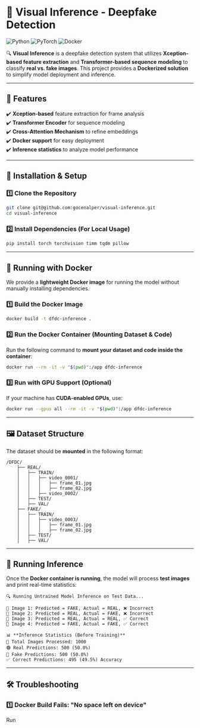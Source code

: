 # 🚀 Visual Inference - Deepfake Detection

![Python](https://img.shields.io/badge/Python-3.10-blue.svg)
![PyTorch](https://img.shields.io/badge/PyTorch-2.0-red.svg)
![Docker](https://img.shields.io/badge/Docker-Supported-brightgreen.svg)

🔍 **Visual Inference** is a deepfake detection system that utilizes **Xception-based feature extraction** and **Transformer-based sequence modeling** to classify **real vs. fake images**. This project provides a **Dockerized solution** to simplify model deployment and inference.

---

## 📌 Features

✔️ **Xception-based** feature extraction for frame analysis  
✔️ **Transformer Encoder** for sequence modeling  
✔️ **Cross-Attention Mechanism** to refine embeddings  
✔️ **Docker support** for easy deployment  
✔️ **Inference statistics** to analyze model performance  

---

## 🔧 Installation & Setup

### **1️⃣ Clone the Repository**
```bash
git clone git@github.com:gocenalper/visual-inference.git
cd visual-inference
```

### **2️⃣ Install Dependencies (For Local Usage)**
```bash
pip install torch torchvision timm tqdm pillow
```

---

## 🐳 Running with Docker

We provide a **lightweight Docker image** for running the model without manually installing dependencies.

### **1️⃣ Build the Docker Image**
```bash
docker build -t dfdc-inference .
```

### **2️⃣ Run the Docker Container (Mounting Dataset & Code)**
Run the following command to **mount your dataset and code inside the container**:
```bash
docker run --rm -it -v "$(pwd)":/app dfdc-inference
```

### **3️⃣ Run with GPU Support (Optional)**
If your machine has **CUDA-enabled GPUs**, use:
```bash
docker run --gpus all --rm -it -v "$(pwd)":/app dfdc-inference
```

---

## 🖼 Dataset Structure

The dataset should be **mounted** in the following format:

```
/DFDC/
    ├── REAL/
    │   ├── TRAIN/
    │   │   ├── video_0001/
    │   │   │   ├── frame_01.jpg
    │   │   │   ├── frame_02.jpg
    │   │   ├── video_0002/
    │   ├── TEST/
    │   ├── VAL/
    ├── FAKE/
    │   ├── TRAIN/
    │   │   ├── video_0003/
    │   │   │   ├── frame_01.jpg
    │   │   │   ├── frame_02.jpg
    │   ├── TEST/
    │   ├── VAL/
```

---

## 🚀 Running Inference

Once the **Docker container is running**, the model will process **test images** and print real-time statistics:

```
🔍 Running Untrained Model Inference on Test Data...

📌 Image 1: Predicted = FAKE, Actual = REAL, ❌ Incorrect
📌 Image 2: Predicted = REAL, Actual = FAKE, ❌ Incorrect
📌 Image 3: Predicted = REAL, Actual = REAL, ✅ Correct
📌 Image 4: Predicted = FAKE, Actual = FAKE, ✅ Correct

📊 **Inference Statistics (Before Training)**
🔹 Total Images Processed: 1000
🟢 Real Predictions: 500 (50.0%)
🔴 Fake Predictions: 500 (50.0%)
✅ Correct Predictions: 495 (49.5%) Accuracy
```

---

## 🛠 Troubleshooting

### **1️⃣ Docker Build Fails: "No space left on device"**
Run
